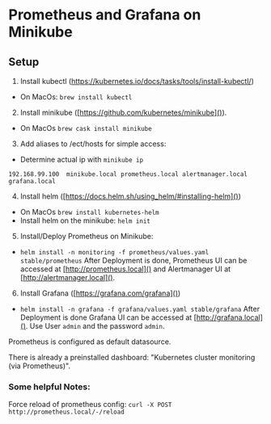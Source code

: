 # Prometheus and Grafana on Minikube

## Setup 

1. Install kubectl (https://kubernetes.io/docs/tasks/tools/install-kubectl/)
  * On MacOs: `brew install kubectl`

2. Install minikube ([https://github.com/kubernetes/minikube]()).
  * On MacOs `brew cask install minikube`

3. Add aliases to /ect/hosts for simple access:
  * Determine actual ip with `minikube ip`

```
192.168.99.100  minikube.local prometheus.local alertmanager.local grafana.local
```

4. Install helm ([https://docs.helm.sh/using_helm/#installing-helm]())
  * On MacOs `brew install kubernetes-helm`
  * Install helm on the minikube: `helm init`

5. Install/Deploy Prometheus on Minikube:
  * `helm install -n monitoring -f prometheus/values.yaml stable/prometheus`
After Deployment is done, Prometheus UI can be accessed at [http://prometheus.local]() and Alertmanager UI at [http://alertmanager.local]().


6. Install Grafana ([https://grafana.com/grafana]())
  * `helm install -n grafana -f grafana/values.yaml stable/grafana`
After Deployment is done Grafana UI can be accessed at [http://grafana.local](). Use User `admin` and the password `admin`.

Prometheus is configured as default datasource. 

There is already a preinstalled dashboard: "Kubernetes cluster monitoring (via Prometheus)".





### Some helpful Notes:
Force reload of prometheus config:
`curl -X POST http://prometheus.local/-/reload`

